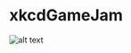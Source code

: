 # xkcdGameJam
![alt text](https://img.itch.zone/aW1hZ2UvMTk2MDM3LzkxNjM1NC5wbmc=/original/hRpLJj.png)
